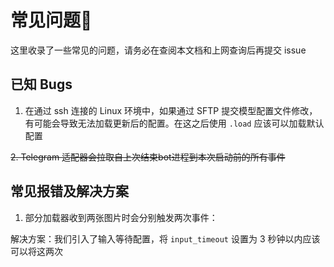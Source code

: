 # 常见问题💭

这里收录了一些常见的问题，请务必在查阅本文档和上网查询后再提交 issue

## 已知 Bugs

1. 在通过 ssh 连接的 Linux 环境中，如果通过 SFTP 提交模型配置文件修改，有可能会导致无法加载更新后的配置。在这之后使用 `.load` 应该可以加载默认配置

~~2. Telegram 适配器会拉取自上次结束bot进程到本次启动前的所有事件~~

## 常见报错及解决方案

1. 部分加载器收到两张图片时会分别触发两次事件：

解决方案：我们引入了输入等待配置，将 `input_timeout` 设置为 3 秒钟以内应该可以将这两次